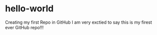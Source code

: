 # hello-world
Creating my first Repo in GitHub
I am very exctied to say this is my firest ever GitHub repo!!!
